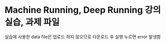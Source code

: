 # Machine Running, Deep Running 강의 실습, 과제 파일
실습에 사용한 data file은 업로드 하지 않으므로 다운로드 후 실행 누르면 error 발생함 
